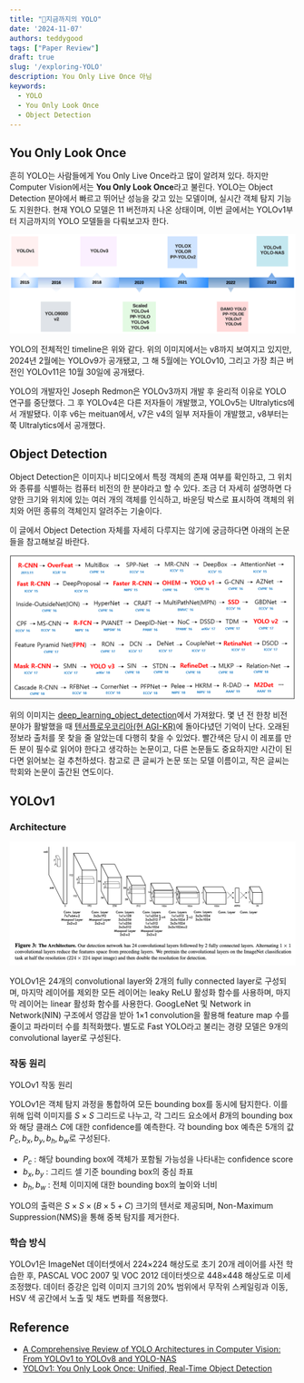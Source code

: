 ```yaml
---
title: "📄지금까지의 YOLO"
date: '2024-11-07'
authors: teddygood
tags: ["Paper Review"]
draft: true
slug: '/exploring-YOLO'
description: You Only Live Once 아님
keywords:
  - YOLO
  - You Only Look Once
  - Object Detection
---
```


## You Only Look Once

흔히 YOLO는 사람들에게 You Only Live Once라고 많이 알려져 있다. 하지만 Computer Vision에서는 **You Only Look Once**라고 불린다. YOLO는 Object Detection 분야에서 빠르고 뛰어난 성능을 갖고 있는 모델이며, 실시간 객체 탐지 기능도 지원한다. 현재 YOLO 모델은 11 버전까지 나온 상태이며, 이번 글에서는 YOLOv1부터 지금까지의 YOLO 모델들을 다뤄보고자 한다. 

![img.png](../assets/paper/yolo-timeline.png)

YOLO의 전체적인 timeline은 위와 같다. 위의 이미지에서는 v8까지 보여지고 있지만, 2024년 2월에는 YOLOv9가 공개됐고, 그 해 5월에는 YOLOv10, 그리고 가장 최근 버전인 YOLOv11은 10월 30일에 공개됐다. 

YOLO의 개발자인 Joseph Redmon은 YOLOv3까지 개발 후 윤리적 이유로 YOLO 연구를 중단했다. 그 후 YOLOv4은 다른 저자들이 개발했고, YOLOv5는 Ultralytics에서 개발됐다. 이후 v6는 meituan에서, v7은 v4의 일부 저자들이 개발했고, v8부터는 쭉 Ultralytics에서 공개했다.

## Object Detection

Object Detection은 이미지나 비디오에서 특정 객체의 존재 여부를 확인하고, 그 위치와 종류를 식별하는 컴퓨터 비전의 한 분야라고 할 수 있다. 조금 더 자세히 설명하면 다양한 크기와 위치에 있는 여러 개의 객체를 인식하고, 바운딩 박스로 표시하여 객체의 위치와 어떤 종류의 객체인지 알려주는 기술이다.

이 글에서 Object Detection 자체를 자세히 다루지는 않기에 궁금하다면 아래의 논문들을 참고해보길 바란다.

![img.png](../assets/paper/object-detection-paper-list.png)

위의 이미지는 [deep_learning_object_detection](https://github.com/hoya012/deep_learning_object_detection)에서 가져왔다. 몇 년 전 한창 비전 분야가 활발했을 때 [텐서플로우코리아(현 AGI-KR)](https://www.facebook.com/groups/agikr/)에 돌아다녔던 기억이 난다. 오래된 정보라 출처를 못 찾을 줄 알았는데 다행히 찾을 수 있었다. 빨간색은 당시 이 레포를 만든 분이 필수로 읽어야 한다고 생각하는 논문이고, 다른 논문들도 중요하지만 시간이 된다면 읽어보는 걸 추천하셨다. 참고로 큰 글씨가 논문 또는 모델 이름이고, 작은 글씨는 학회와 논문이 출간된 연도이다.

## YOLOv1

### Architecture

![img.png](../assets/paper/yolov1-architecture.png)

YOLOv1은 24개의 convolutional layer와 2개의 fully connected layer로 구성되며, 마지막 레이어를 제외한 모든 레이어는 leaky ReLU 활성화 함수를 사용하며, 마지막 레이어는 linear 활성화 함수를 사용한다. GoogLeNet 및 Network in Network(NIN) 구조에서 영감을 받아 1×1 convolution을 활용해 feature map 수를 줄이고 파라미터 수를 최적화했다. 별도로 Fast YOLO라고 불리는 경량 모델은 9개의 convolutional layer로 구성된다.

### 작동 원리

YOLOv1 작동 원리

YOLOv1은 객체 탐지 과정을 통합하여 모든 bounding box를 동시에 탐지한다. 이를 위해 입력 이미지를  $S \times S$  그리드로 나누고, 각 그리드 요소에서 $B$개의 bounding box와 해당 클래스 $C$에 대한 confidence를 예측한다. 각 bounding box 예측은 5개의 값 $P_c, b_x, b_y, b_h, b_w$로 구성된다.

- $P_c$ : 해당 bounding box에 객체가 포함될 가능성을 나타내는 confidence score
- $b_x, b_y$ : 그리드 셀 기준 bounding box의 중심 좌표
- $b_h, b_w$ : 전체 이미지에 대한 bounding box의 높이와 너비

YOLO의 출력은  $S \times S \times (B \times 5 + C)$ 크기의 텐서로 제공되며, Non-Maximum Suppression(NMS)을 통해 중복 탐지를 제거한다.

### 학습 방식

YOLOv1은 ImageNet 데이터셋에서 224×224 해상도로 초기 20개 레이어를 사전 학습한 후, PASCAL VOC 2007 및 VOC 2012 데이터셋으로 448×448 해상도로 미세 조정했다. 데이터 증강은 입력 이미지 크기의 20% 범위에서 무작위 스케일링과 이동, HSV 색 공간에서 노출 및 채도 변화를 적용했다. 

## Reference

- [A Comprehensive Review of YOLO Architectures in Computer Vision: From YOLOv1 to YOLOv8 and YOLO-NAS](https://www.mdpi.com/2504-4990/5/4/83)
- [YOLOv1: You Only Look Once: Unified, Real-Time Object Detection](https://arxiv.org/abs/1506.02640)